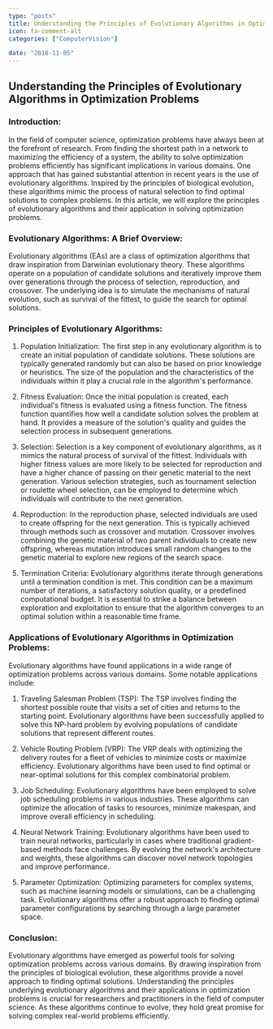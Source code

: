 ```yaml
---
type: "posts"
title: Understanding the Principles of Evolutionary Algorithms in Optimization Problems
icon: fa-comment-alt
categories: ["ComputerVision"]

date: "2018-11-05"
---
```




## Understanding the Principles of Evolutionary Algorithms in Optimization Problems

### Introduction:
In the field of computer science, optimization problems have always been at the forefront of research. From finding the shortest path in a network to maximizing the efficiency of a system, the ability to solve optimization problems efficiently has significant implications in various domains. One approach that has gained substantial attention in recent years is the use of evolutionary algorithms. Inspired by the principles of biological evolution, these algorithms mimic the process of natural selection to find optimal solutions to complex problems. In this article, we will explore the principles of evolutionary algorithms and their application in solving optimization problems.

### Evolutionary Algorithms: A Brief Overview:
Evolutionary algorithms (EAs) are a class of optimization algorithms that draw inspiration from Darwinian evolutionary theory. These algorithms operate on a population of candidate solutions and iteratively improve them over generations through the process of selection, reproduction, and crossover. The underlying idea is to simulate the mechanisms of natural evolution, such as survival of the fittest, to guide the search for optimal solutions.

### Principles of Evolutionary Algorithms:
1. Population Initialization:
The first step in any evolutionary algorithm is to create an initial population of candidate solutions. These solutions are typically generated randomly but can also be based on prior knowledge or heuristics. The size of the population and the characteristics of the individuals within it play a crucial role in the algorithm's performance.

2. Fitness Evaluation:
Once the initial population is created, each individual's fitness is evaluated using a fitness function. The fitness function quantifies how well a candidate solution solves the problem at hand. It provides a measure of the solution's quality and guides the selection process in subsequent generations.

3. Selection:
Selection is a key component of evolutionary algorithms, as it mimics the natural process of survival of the fittest. Individuals with higher fitness values are more likely to be selected for reproduction and have a higher chance of passing on their genetic material to the next generation. Various selection strategies, such as tournament selection or roulette wheel selection, can be employed to determine which individuals will contribute to the next generation.

4. Reproduction:
In the reproduction phase, selected individuals are used to create offspring for the next generation. This is typically achieved through methods such as crossover and mutation. Crossover involves combining the genetic material of two parent individuals to create new offspring, whereas mutation introduces small random changes to the genetic material to explore new regions of the search space.

5. Termination Criteria:
Evolutionary algorithms iterate through generations until a termination condition is met. This condition can be a maximum number of iterations, a satisfactory solution quality, or a predefined computational budget. It is essential to strike a balance between exploration and exploitation to ensure that the algorithm converges to an optimal solution within a reasonable time frame.

### Applications of Evolutionary Algorithms in Optimization Problems:
Evolutionary algorithms have found applications in a wide range of optimization problems across various domains. Some notable applications include:

1. Traveling Salesman Problem (TSP):
The TSP involves finding the shortest possible route that visits a set of cities and returns to the starting point. Evolutionary algorithms have been successfully applied to solve this NP-hard problem by evolving populations of candidate solutions that represent different routes.

2. Vehicle Routing Problem (VRP):
The VRP deals with optimizing the delivery routes for a fleet of vehicles to minimize costs or maximize efficiency. Evolutionary algorithms have been used to find optimal or near-optimal solutions for this complex combinatorial problem.

3. Job Scheduling:
Evolutionary algorithms have been employed to solve job scheduling problems in various industries. These algorithms can optimize the allocation of tasks to resources, minimize makespan, and improve overall efficiency in scheduling.

4. Neural Network Training:
Evolutionary algorithms have been used to train neural networks, particularly in cases where traditional gradient-based methods face challenges. By evolving the network's architecture and weights, these algorithms can discover novel network topologies and improve performance.

5. Parameter Optimization:
Optimizing parameters for complex systems, such as machine learning models or simulations, can be a challenging task. Evolutionary algorithms offer a robust approach to finding optimal parameter configurations by searching through a large parameter space.

### Conclusion:
Evolutionary algorithms have emerged as powerful tools for solving optimization problems across various domains. By drawing inspiration from the principles of biological evolution, these algorithms provide a novel approach to finding optimal solutions. Understanding the principles underlying evolutionary algorithms and their applications in optimization problems is crucial for researchers and practitioners in the field of computer science. As these algorithms continue to evolve, they hold great promise for solving complex real-world problems efficiently.